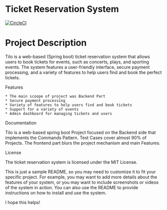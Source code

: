 # Ticket Reservation System

[![CircleCI](https://circleci.com/gh/fancypandaa/Train-Ticket-Reservation.svg?style=svg)](https://circleci.com/gh/fancypandaa/Train-Ticket-Reservation)

# Project Description

Tilo is a web-based (Spring boot) ticket reservation system that allows users to book tickets for events, such as concerts, plays, and sporting events. The system features a user-friendly interface, secure payment processing, and a variety of features to help users find and book the perfect tickets.

Features

    
    * The main scoope of project was Backend Part 
    * Secure payment processing
    * Variety of features to help users find and book tickets
    * Support for a variety of events
    * Admin dashboard for managing tickets and users



Documentation


Tilo is a web-based spring boot Project focused on the Backend side that implements the Commands Pattern.
Test Cases cover almost 90% of Projects.
The frontend part blurs the project mechanism and main Features.


License

The ticket reservation system is licensed under the MIT License.

This is just a sample README, so you may need to customize it to fit your specific project. For example, you may want to add more details about the features of your system, or you may want to include screenshots or videos of the system in action. You can also use the README to provide instructions on how to install and use the system.

I hope this helps!